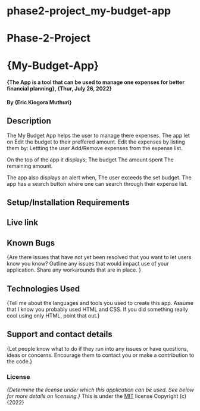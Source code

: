 # phase2-project_my-budget-app

# Phase-2-Project
# {My-Budget-App}
#### {The App is a tool that can be used to manage one expenses for better financial planning}, {Thur, July 26, 2022}
#### By **{Eric Kiogora Muthuri}**
## Description

The My Budget App helps the user to manage there expenses.
The app let on Edit the budget to their preffered amount.
Edit the expenses by listing them by:
Lettting the user Add/Remove expenses from the expense list.

On the top of the app it displays; The budget
                                   The amount spent 
                                   The remaining amount.

The app also displays an alert when, The user exceeds the set budget.
The app has a search button where one can search through their expense list.

## Setup/Installation Requirements

## Live link
## Known Bugs
{Are there issues that have not yet been resolved that you want to let users know you know? Outline any issues that would impact use of your application. Share any workarounds that are in place. }
## Technologies Used
{Tell me about the languages and tools you used to create this app. Assume that I know you probably used HTML and CSS. If you did something really cool using only HTML, point that out.}
## Support and contact details
{Let people know what to do if they run into any issues or have questions, ideas or concerns.  Encourage them to contact you or make a contribution to the code.}
### License
*{Determine the license under which this application can be used.  See below for more details on licensing.}*
This is under the [MIT](LICENSE) license
Copyright (c) {2022} 